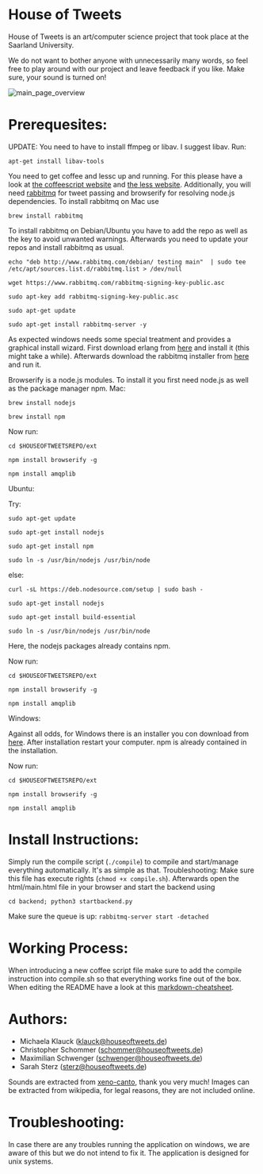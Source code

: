 House of Tweets
===============

House of Tweets is an art/computer science project that took place at the Saarland University.

We do not want to bother anyone with unnecessarily many words, so feel free to play around with our project and leave feedback if you like. Make sure, your sound is turned on!

![main_page_overview](https://github.com/Schwenger/House-Of-Tweets/preview.png)

Prerequesites:
==============

UPDATE: You need to have to install ffmpeg or libav. I suggest libav. Run:

`apt-get install libav-tools`

You need to get coffee and lessc up and running. For this please have a look at [the coffeescript website](https://www.coffeescript.org) 
and [the less website](https://www.lesscss.org).
Additionally, you will need [rabbitmq](https://www.rabbitmq.com) for tweet passing and browserify for resolving node.js dependencies.
To install rabbitmq on Mac use

`brew install rabbitmq`

To install rabbitmq on Debian/Ubuntu you have to add the repo as well as the key to avoid unwanted warnings. 
Afterwards you need to update your repos and install rabbitmq as usual.

`echo "deb http://www.rabbitmq.com/debian/ testing main"  | sudo tee  /etc/apt/sources.list.d/rabbitmq.list > /dev/null`

`wget https://www.rabbitmq.com/rabbitmq-signing-key-public.asc`

`sudo apt-key add rabbitmq-signing-key-public.asc`

`sudo apt-get update`

`sudo apt-get install rabbitmq-server -y`

As expected windows needs some special treatment and provides a graphical install wizard.
First download erlang from [here](http://www.erlang.org/download.html) and install it (this might take a while).
Afterwards download the rabbitmq installer from [here](https://www.rabbitmq.com/install-windows.html) and run it.

Browserify is a node.js modules. To install it you first need node.js as well as the package manager npm.
Mac:

`brew install nodejs`

`brew install npm`

Now run:

`cd $HOUSEOFTWEETSREPO/ext`

`npm install browserify -g`

`npm install amqplib`

Ubuntu:

Try:

`sudo apt-get update`

`sudo apt-get install nodejs`

`sudo apt-get install npm`

`sudo ln -s /usr/bin/nodejs /usr/bin/node`

else:

`curl -sL https://deb.nodesource.com/setup | sudo bash -`

`sudo apt-get install nodejs`

`sudo apt-get install build-essential`

`sudo ln -s /usr/bin/nodejs /usr/bin/node`

Here, the nodejs packages already contains npm.

Now run:

`cd $HOUSEOFTWEETSREPO/ext`

`npm install browserify -g`

`npm install amqplib`

Windows:

Against all odds, for Windows there is an installer you con download from [here](https://nodejs.org/en/download/). 
After installation restart your computer. npm is already contained in the installation.

Now run:

`cd $HOUSEOFTWEETSREPO/ext`

`npm install browserify -g`

`npm install amqplib`

Install Instructions:
=====================

Simply run the compile script (`./compile`) to compile and start/manage everything automatically. It's as simple as that.
Troubleshooting: Make sure this file has execute rights (`chmod +x compile.sh`).
Afterwards open the html/main.html file in your browser and start the backend using 

`cd backend; python3 startbackend.py`

Make sure the queue is up:
`rabbitmq-server start -detached`

Working Process:
================

When introducing a new coffee script file make sure to add the compile instruction into compile.sh so that everything works fine out of the box.
When editing the README have a look at this [markdown-cheatsheet](https://github.com/adam-p/markdown-here/wiki/Markdown-Cheatsheet).

Authors:
========

* Michaela Klauck (klauck@houseoftweets.de)
* Christopher Schommer (schommer@houseoftweets.de)
* Maximilian Schwenger (schwenger@houseoftweets.de)
* Sarah Sterz (sterz@houseoftweets.de)

Sounds are extracted from [xeno-canto](http://www.xeno-canto.org/about/terms), thank you very much!
Images can be extracted from wikipedia, for legal reasons, they are not included online.

Troubleshooting:
================
In case there are any troubles running the application on windows, we are aware of this but we do not intend to fix it. The application is designed for unix systems.
